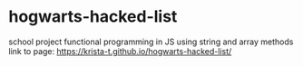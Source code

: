 # hogwarts-hacked-list
school project 
functional programming in JS using string and array methods
link to page:  https://krista-t.github.io/hogwarts-hacked-list/

